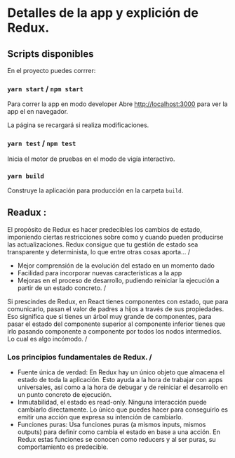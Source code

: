 
# Detalles de la app y explición de Redux.
## Scripts disponibles

En el proyecto puedes corrrer:

### `yarn start` / `npm start`

Para correr la app en modo developer
Abre [http://localhost:3000](http://localhost:3000) para ver la app el en navegador.

La página se recargará si realiza modificaciones.

### `yarn test` / `npm test`

Inicia el motor de pruebas en el modo de vigía interactivo.

### `yarn build`

Construye la aplicación para producción en la carpeta `build`.

## Readux :

El propósito de Redux es hacer predecibles los cambios de estado, imponiendo ciertas restricciones sobre como y cuando pueden producirse las actualizaciones. Redux consigue que tu gestión de estado sea transparente y determinista, lo que entre otras cosas aporta… /

* Mejor comprensión de la evolución del estado en un momento dado
* Facilidad para incorporar nuevas características a la app
* Mejoras en el proceso de desarrollo, pudiendo reiniciar la ejecución a partir de un estado concreto. /

Si prescindes de Redux, en React tienes componentes con estado, que para comunicarlo, pasan el valor de padres a hijos a través de sus propiedades. Eso significa que si tienes un árbol muy grande de componentes, para pasar el estado del componente superior al componente inferior tienes que irlo pasando componente a componente por todos los nodos intermedios. Lo cual es algo incómodo. /

### Los principios fundamentales de Redux. /

* Fuente única de verdad: En Redux hay un único objeto que almacena el estado de toda la aplicación. Esto ayuda a la hora de trabajar con apps universales, así como a la hora de debugar y de reiniciar el desarrollo en un punto concreto de ejecución.
* Inmutabilidad, el estado es read-only. Ninguna interacción puede cambiarlo directamente. Lo único que puedes hacer para conseguirlo es emitir una acción que expresa su intención de cambiarlo.
* Funciones puras: Usa funciones puras (a mismos inputs, mismos outputs) para definir como cambia el estado en base a una acción. En Redux estas funciones se conocen como reducers y al ser puras, su comportamiento es predecible.

